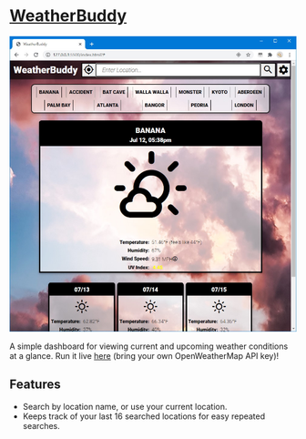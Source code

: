 # [WeatherBuddy](https://gminteer.github.io/weatherbuddy/)

![screenshot](assets/readme/screenshot.jpg)

A simple dashboard for viewing current and upcoming weather conditions at a glance. Run it live [here](https://gminteer.github.io/weatherbuddy/) (bring your own OpenWeatherMap API key)!

## Features

- Search by location name, or use your current location.
- Keeps track of your last 16 searched locations for easy repeated searches.
